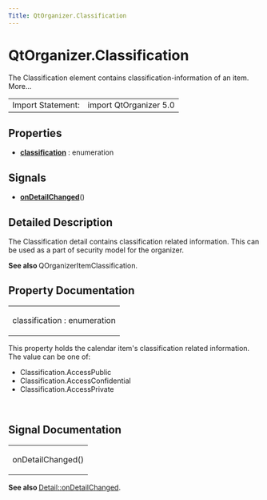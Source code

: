```yaml
---
Title: QtOrganizer.Classification
---
```


# QtOrganizer.Classification

<span class="subtitle"></span>
<!-- $$$Classification-brief -->
<p>The Classification element contains classification-information of an item. More...</p>
<!-- @@@Classification -->
<table class="alignedsummary">
<tr><td class="memItemLeft rightAlign topAlign"> Import Statement:</td><td class="memItemRight bottomAlign"> import QtOrganizer 5.0</td></tr></table><ul>
</ul>
<h2 id="properties">Properties</h2>
<ul>
<li class="fn"><b><b><a href="#classification-prop">classification</a></b></b> : enumeration</li>
</ul>
<h2 id="signals">Signals</h2>
<ul>
<li class="fn"><b><b><a href="#onDetailChanged-signal">onDetailChanged</a></b></b>()</li>
</ul>
<!-- $$$Classification-description -->
<h2 id="details">Detailed Description</h2>
</p>
<p>The Classification detail contains classification related information. This can be used as a part of security model for the organizer.</p>
<p><b>See also </b>QOrganizerItemClassification.</p>
<!-- @@@Classification -->
<h2>Property Documentation</h2>
<!-- $$$classification -->
<table class="qmlname"><tr valign="top" id="classification-prop"><td class="tblQmlPropNode"><p><span class="name">classification</span> : <span class="type">enumeration</span></p></td></tr></table><p>This property holds the calendar item's classification related information. The value can be one of:</p>
<ul>
<li>Classification.AccessPublic</li>
<li>Classification.AccessConfidential</li>
<li>Classification.AccessPrivate</li>
</ul>
<!-- @@@classification -->
<br/>
<h2>Signal Documentation</h2>
<!-- $$$onDetailChanged -->
<table class="qmlname"><tr valign="top" id="onDetailChanged-signal"><td class="tblQmlFuncNode"><p><span class="name">onDetailChanged</span>()</p></td></tr></table><p><b>See also </b><a href="QtOrganizer.Detail.md#onDetailChanged-signal">Detail::onDetailChanged</a>.</p>
<!-- @@@onDetailChanged -->
<br/>
